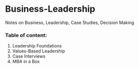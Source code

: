 # Business-Leadership
Notes on Business, Leadership, Case Studies, Decision Making

### Table of content:
1. Leadership Foundations
2. Values-Based Leadership
3. Case Interviews
4. MBA in a Box
